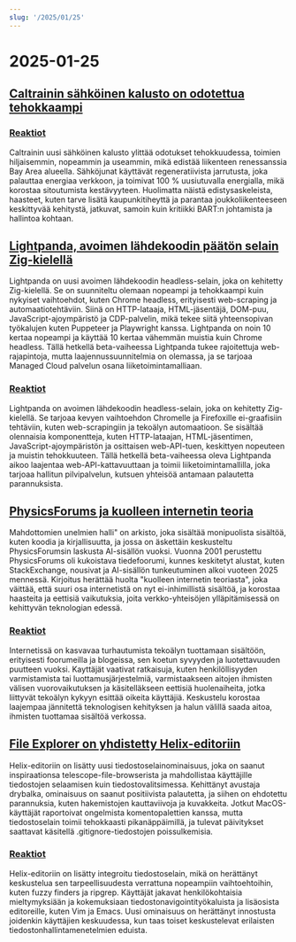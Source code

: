 ```yaml
---
slug: '/2025/01/25'
---
```


# 2025-01-25

## [Caltrainin sähköinen kalusto on odotettua tehokkaampi](https://www.caltrain.com/news/caltrains-electric-fleet-more-efficient-expected)

### [Reaktiot](https://news.ycombinator.com/item?id=42818692)

Caltrainin uusi sähköinen kalusto ylittää odotukset tehokkuudessa, toimien hiljaisemmin, nopeammin ja useammin, mikä edistää liikenteen renessanssia Bay Area alueella. Sähköjunat käyttävät regeneratiivista jarrutusta, joka palauttaa energiaa verkkoon, ja toimivat 100 % uusiutuvalla energialla, mikä korostaa sitoutumista kestävyyteen. Huolimatta näistä edistysaskeleista, haasteet, kuten tarve lisätä kaupunkitiheyttä ja parantaa joukkoliikenteeseen keskittyvää kehitystä, jatkuvat, samoin kuin kritiikki BART:n johtamista ja hallintoa kohtaan.

## [Lightpanda, avoimen lähdekoodin päätön selain Zig-kielellä](https://github.com/lightpanda-io/browser)

Lightpanda on uusi avoimen lähdekoodin headless-selain, joka on kehitetty Zig-kielellä. Se on suunniteltu olemaan nopeampi ja tehokkaampi kuin nykyiset vaihtoehdot, kuten Chrome headless, erityisesti web-scraping ja automaatiotehtäviin. Siinä on HTTP-lataaja, HTML-jäsentäjä, DOM-puu, JavaScript-ajoympäristö ja CDP-palvelin, mikä tekee siitä yhteensopivan työkalujen kuten Puppeteer ja Playwright kanssa. Lightpanda on noin 10 kertaa nopeampi ja käyttää 10 kertaa vähemmän muistia kuin Chrome headless. Tällä hetkellä beta-vaiheessa Lightpanda tukee rajoitettuja web-rajapintoja, mutta laajennussuunnitelmia on olemassa, ja se tarjoaa Managed Cloud palvelun osana liiketoimintamalliaan.

### [Reaktiot](https://news.ycombinator.com/item?id=42817439)

Lightpanda on avoimen lähdekoodin headless-selain, joka on kehitetty Zig-kielellä. Se tarjoaa kevyen vaihtoehdon Chromelle ja Firefoxille ei-graafisiin tehtäviin, kuten web-scrapingiin ja tekoälyn automaatioon. Se sisältää olennaisia komponentteja, kuten HTTP-lataajan, HTML-jäsentimen, JavaScript-ajoympäristön ja osittaisen web-API-tuen, keskittyen nopeuteen ja muistin tehokkuuteen. Tällä hetkellä beta-vaiheessa oleva Lightpanda aikoo laajentaa web-API-kattavuuttaan ja toimii liiketoimintamallilla, joka tarjoaa hallitun pilvipalvelun, kutsuen yhteisöä antamaan palautetta parannuksista.

## [PhysicsForums ja kuolleen internetin teoria](https://hallofdreams.org/posts/physicsforums/)

Mahdottomien unelmien halli" on arkisto, joka sisältää monipuolista sisältöä, kuten koodia ja kirjallisuutta, ja jossa on äskettäin keskusteltu PhysicsForumsin laskusta AI-sisällön vuoksi. Vuonna 2001 perustettu PhysicsForums oli kukoistava tiedefoorumi, kunnes keskitetyt alustat, kuten StackExchange, nousivat ja AI-sisällön tunkeutuminen alkoi vuoteen 2025 mennessä. Kirjoitus herättää huolta "kuolleen internetin teoriasta", joka väittää, että suuri osa internetistä on nyt ei-inhimillistä sisältöä, ja korostaa haasteita ja eettisiä vaikutuksia, joita verkko-yhteisöjen ylläpitämisessä on kehittyvän teknologian edessä.

### [Reaktiot](https://news.ycombinator.com/item?id=42816284)

Internetissä on kasvavaa turhautumista tekoälyn tuottamaan sisältöön, erityisesti foorumeilla ja blogeissa, sen koetun syvyyden ja luotettavuuden puutteen vuoksi. Kayttäjät vaativat ratkaisuja, kuten henkilöllisyyden varmistamista tai luottamusjärjestelmiä, varmistaakseen aitojen ihmisten välisen vuorovaikutuksen ja käsitelläkseen eettisiä huolenaiheita, jotka liittyvät tekoälyn kykyyn esittää oikeita käyttäjiä. Keskustelu korostaa laajempaa jännitettä teknologisen kehityksen ja halun välillä saada aitoa, ihmisten tuottamaa sisältöä verkossa.

## [File Explorer on yhdistetty Helix-editoriin](https://github.com/helix-editor/helix/pull/11285)

Helix-editoriin on lisätty uusi tiedostoselainominaisuus, joka on saanut inspiraationsa telescope-file-browserista ja mahdollistaa käyttäjille tiedostojen selaamisen kuin tiedostovalitsimessa. Kehittänyt avustaja drybalka, ominaisuus on saanut positiivista palautetta, ja siihen on ehdotettu parannuksia, kuten hakemistojen kauttaviivoja ja kuvakkeita. Jotkut MacOS-käyttäjät raportoivat ongelmista komentopalettien kanssa, mutta tiedostoselain toimii tehokkaasti pikanäppäimillä, ja tulevat päivitykset saattavat käsitellä .gitignore-tiedostojen poissulkemisia.

### [Reaktiot](https://news.ycombinator.com/item?id=42818278)

Helix-editoriin on lisätty integroitu tiedostoselain, mikä on herättänyt keskustelua sen tarpeellisuudesta verrattuna nopeampiin vaihtoehtoihin, kuten fuzzy finders ja ripgrep. Käyttäjät jakavat henkilökohtaisia mieltymyksiään ja kokemuksiaan tiedostonavigointityökaluista ja lisäosista editoreille, kuten Vim ja Emacs. Uusi ominaisuus on herättänyt innostusta joidenkin käyttäjien keskuudessa, kun taas toiset keskustelevat erilaisten tiedostonhallintamenetelmien eduista.

<head>
  <meta property="og:title" content="Caltrainin sähköinen kalusto on odotettua tehokkaampi" />
  <meta property="og:type" content="website" />
  <meta property="og:image" content="https://og.cho.sh/api/og/?title=Caltrainin%20s%C3%A4hk%C3%B6inen%20kalusto%20on%20odotettua%20tehokkaampi&subheading=lauantaina%2025.%20tammikuuta%202025%3A%20Hacker%20News%20yhteenveto" />
</head>
